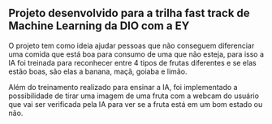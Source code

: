 ## Projeto desenvolvido para a trilha fast track de Machine Learning da DIO com a EY

O projeto tem como ideia ajudar pessoas que não conseguem diferenciar uma comida que está boa para consumo de uma que não esteja, para isso a IA foi treinada para reconhecer entre 4 tipos de frutas diferentes e se elas estão boas, são elas a banana, maçã, goiaba e limão.

Além do treinamento realizado para ensinar a IA, foi implementado a possibilidade de tirar uma imagem de uma fruta com a webcam do usuário que vai ser verificada pela IA para ver se a fruta está em um bom estado ou não.
